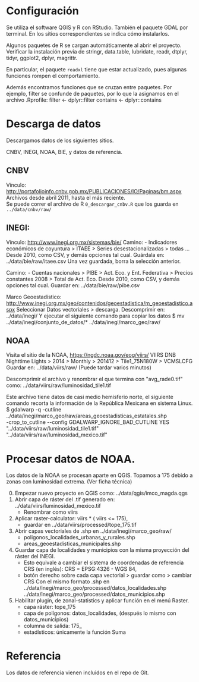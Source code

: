   


# Configuración
Se utiliza el software QGIS y R con RStudio.  También el paquete GDAL por terminal.
En los sitios correspondientes se indica cómo instalarlos. 

Algunos paquetes de R se cargan automáticamente al abrir el proyecto. 
Verificar la instalación previa de stringr, data.table, lubridate, 
readr, dtplyr, tidyr, ggplot2, dplyr, magrittr.  

En particular, el paquete `readxl` tiene que estar actualizado, pues algunas funciones rompen el comportamiento. 

Además encontramos funciones que se cruzan entre paquetes.  Por ejemplo,
filter se confunde de paquetes, por lo que la asignamos en el archivo .Rprofile:
filter <- dplyr::filter
contains <- dplyr::contains


# Descarga de datos
Descargamos datos de los siguientes sitios. 

CNBV, INEGI, NOAA, BIE, y datos de referencia. 


## CNBV
Vínculo:  http://portafolioinfo.cnbv.gob.mx/PUBLICACIONES/IO/Paginas/bm.aspx
Archivos desde abril 2011, hasta el más reciente.  
Se puede correr el archivo de R `0_descargar_cnbv.R` que los guarda en `../data/cnbv/raw/`

## INEGI: 
Vínculo:  http://www.inegi.org.mx/sistemas/bie/
Camino:   - Indicadores económicos de coyuntura > ITAEE > 
  Series desestacionalizadas > todas ... 
  Desde 2010, como CSV, y demás opciones tal cual. 
Guárdala en:  ../data/bie/raw/itaee.csv
Una vez guardada, borra la selección anterior.

Camino:   - Cuentas nacionales > PIBE > Act. Eco. y Ent. Federativa > 
  Precios constantes 2008 > Total de Act. Eco. 
  Desde 2010, como CSV, y demás opciones tal cual.
Guardar en:  ../data/bie/raw/pibe.csv

Marco Geoestadístico:
http://www.inegi.org.mx/geo/contenidos/geoestadistica/m_geoestadistico.aspx
Seleccionar Datos vectoriales > descarga. 
Descomprimir en: ../data/inegi/
Y ejecutar el siguiente comando para copiar los datos
$ mv ../data/inegi/conjunto_de_datos/* ../data/inegi/marco_geo/raw/


## NOAA
Visita el sitio de la NOAA, https://ngdc.noaa.gov/eog/viirs/
VIIRS DNB Nighttime Lights > 2014 > Monthly > 201412 > Tile1_75N180W > VCMSLCFG 
Guardar en: ../data/viirs/raw/  (Puede tardar varios minutos)

Descomprimir el archivo y renombrar el que termina con "avg_rade0.tif" como: 
../data/viirs/raw/luminosidad_tile1.tif

Este archivo tiene datos de casi medio hemisferio norte, el siguiente comando recorta la información de la República Mexicana en sistema Linux.  
$ gdalwarp -q -cutline ../data/inegi/marco_geo/raw/areas_geoestadisticas_estatales.shp \
  -crop_to_cutline --config GDALWARP_IGNORE_BAD_CUTLINE YES \
  "../data/viirs/raw/luminosidad_tile1.tif" \
  "../data/viirs/raw/luminosidad_mexico.tif"

  
# Procesar datos de NOAA.

Los datos de la NOAA se procesan aparte en QGIS. 
Topamos a 175 debido a zonas con luminosidad extrema.  (Ver ficha técnica)

0. Empezar nuevo proyecto en QGIS como: ../data/qgis/imco_magda.qgs
1. Abrir capa de ráster del .tif generado en: ../data/viirs/luminosidad_mexico.tif
    - Renombrar como viirs
2. Aplicar raster-calculator:  viirs * ( viirs <= 175), 
    - guardar en ../data/viirs/processed/tope_175.tif
3. Abrir capas vectoriales de .shp en ../data/inegi/marco_geo/raw/
    - poligonos_localidades_urbanas_y_rurales.shp
    - areas_geoestadisticas_municipales.shp
4. Guardar capa de localidades y municipios con la misma proyección del ráster del INEGI.
    - Esto equivale a cambiar el sistema de coordenadas de referencia CRS (en inglés): CRS = EPSG:4326 - WGS 84,
    - botón derecho sobre cada capa vectorial > guardar como > cambiar CRS
      Con el mismo formato .shp en 
      ../data/inegi/marco_geo/processed/datos_localidades.shp
      ../data/inegi/marco_geo/processed/datos_municipios.shp
5. Habilitar plugin, de zonal-statistics y aplicar función en el menú Raster. 
    - capa ráster: tope_175 
    - capa de polígonos: datos_localidades, (después lo mismo con datos_municipios)
    - columna de salida: 175_
    - estadísticos: únicamente la función Suma
    
    
    
# Referencia

Los datos de referencia vienen incluidos en el repo de Git. 











